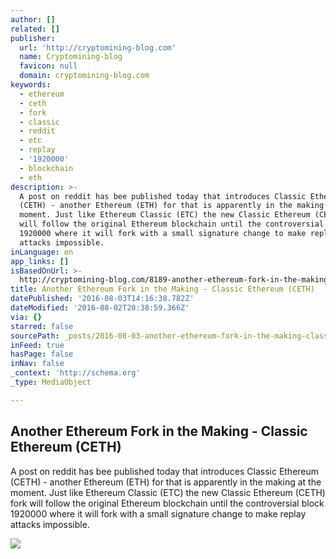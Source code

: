 ```yaml
---
author: []
related: []
publisher:
  url: 'http://cryptomining-blog.com'
  name: Cryptomining-blog
  favicon: null
  domain: cryptomining-blog.com
keywords:
  - ethereum
  - ceth
  - fork
  - classic
  - reddit
  - etc
  - replay
  - '1920000'
  - blockchain
  - eth
description: >-
  A post on reddit has bee published today that introduces Classic Ethereum
  (CETH) - another Ethereum (ETH) for that is apparently in the making at the
  moment. Just like Ethereum Classic (ETC) the new Classic Ethereum (CETH) fork
  will follow the original Ethereum blockchain until the controversial block
  1920000 where it will fork with a small signature change to make replay
  attacks impossible.
inLanguage: en
app_links: []
isBasedOnUrl: >-
  http://cryptomining-blog.com/8189-another-ethereum-fork-in-the-making-classic-ethereum-ceth/
title: Another Ethereum Fork in the Making - Classic Ethereum (CETH)
datePublished: '2016-08-03T14:16:38.782Z'
dateModified: '2016-08-02T20:38:59.366Z'
via: {}
starred: false
sourcePath: _posts/2016-08-03-another-ethereum-fork-in-the-making-classic-ethereum-ceth.md
inFeed: true
hasPage: false
inNav: false
_context: 'http://schema.org'
_type: MediaObject

---
```

<article style=""><h1>Another Ethereum Fork in the Making - Classic Ethereum (CETH)</h1><p>A post on reddit has bee published today that introduces Classic Ethereum (CETH) - another Ethereum (ETH) for that is apparently in the making at the moment. Just like Ethereum Classic (ETC) the new Classic Ethereum (CETH) fork will follow the original Ethereum blockchain until the controversial block 1920000 where it will fork with a small signature change to make replay attacks impossible.</p><img src="http://cryptomining-blog.com/wp-content/uploads/2016/08/ethereum-logo.jpg" /></article>
